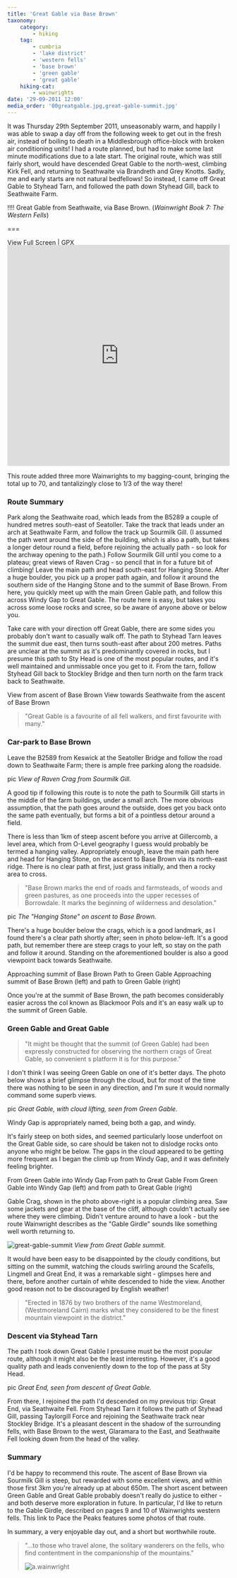 ```yaml
---
title: 'Great Gable via Base Brown'
taxonomy:
    category:
        - hiking
    tag:
        - cumbria
        - 'lake district'
        - 'western fells'
        - 'base brown'
        - 'green gable'
        - 'great gable'
    hiking-cat:
        - wainwrights
date: '29-09-2011 12:00'
media_order: '00greatgable.jpg,great-gable-summit.jpg'
---
```


It was Thursday 29th September 2011, unseasonably warm, and happily I was able to swap a day off from the following week to get out in the fresh air, instead of boiling to death in a Middlesbrough office-block with broken air conditioning units! I had a route planned, but had to make some last minute modifications due to a late start. The original route, which was still fairly short, would have descended Great Gable to the north-west, climbing Kirk Fell, and returning to Seathwaite via Brandreth and Grey Knotts. Sadly, me and early starts are not natural bedfellows! So instead, I came off Great Gable to Styhead Tarn, and followed the path down Styhead Gill, back to Seathwaite Farm.

!!!! Great Gable from Seathwaite, via Base Brown. (*Wainwright Book 7: The Western Fells*)

===

[View Full Screen](https://map.mootparadox.com/full/greatgable1) | [GPX](https://map.mootparadox.com/gpx/greatgable1)  
<p><iframe src="https://map.mootparadox.com/embed/greatgable1" height="500" width="100%" style="border:none; margin-top:-1.2em;"></iframe></p>

This route added three more Wainwrights to my bagging-count, bringing the total up to 70, and tantalizingly close to 1/3 of the way there!

### Route Summary

Park along the Seathwaite road, which leads from the B5289 a couple of hundred metres south-east of Seatoller. Take the track that leads under an arch at Seathwaite Farm, and follow the track up Sourmilk Gill. (I assumed the path went around the side of the building, which is also a path, but takes a longer detour round a field, before rejoining the actually path - so look for the archway opening to the path.) Follow Sourmilk Gill until you come to a plateau; great views of Raven Crag - so pencil that in for a future bit of climbing! Leave the main path and head south-east for Hanging Stone. After a huge boulder, you pick up a proper path again, and follow it around the southern side of the Hanging Stone and to the summit of Base Brown. From here, you quickly meet up with the main Green Gable path, and follow this across Windy Gap to Great Gable. The route here is easy, but takes you across some loose rocks and scree, so be aware of anyone above or below you.

Take care with your direction off Great Gable, there are some sides you probably don't want to casually walk off. The path to Styhead Tarn leaves the summit due east, then turns south-east after about 200 metres. Paths are unclear at the summit as it's predominantly covered in rocks, but I presume this path to Sty Head is one of the most popular routes, and it's well maintained and unmissable once you get to it. From the tarn, follow Styhead Gill back to Stockley Bridge and then turn north on the farm track back to Seathwaite.

View from ascent of Base Brown
View towards Seathwaite from the ascent of Base Brown

> "Great Gable is a favourite of all fell walkers, and first favourite with many."

### Car-park to Base Brown

Leave the B2589 from Keswick at the Seatoller Bridge and follow the road down to Seathwaite Farm; there is ample free parking along the roadside.

pic
*View of Raven Crag from Sourmilk Gill.*

A good tip if following this route is to note the path to Sourmilk Gill starts in the middle of the farm buildings, under a small arch. The more obvious assumption, that the path goes around the outside, does get you back onto the same path eventually, but forms a bit of a pointless detour around a field.

There is less than 1km of steep ascent before you arrive at Gillercomb, a level area, which from O-Level geography I guess would probably be termed a hanging valley. Appropriately enough, leave the main path here and head for Hanging Stone, on the ascent to Base Brown via its north-east ridge. There is no clear path at first, just grass initially, and then a rocky area to cross.

> "Base Brown marks the end of roads and farmsteads, of woods and green pastures, as one proceeds into the upper recesses of Borrowdale. It marks the beginning of wilderness and desolation."

pic
*The "Hanging Stone" on ascent to Base Brown.*

There's a huge boulder below the crags, which is a good landmark, as I found there's a clear path shortly after; seen in photo below-left. It's a good path, but remember there are steep crags to your left, so stay on the path and follow it around. Standing on the aforementioned boulder is also a good viewpoint back towards Seathwaite.

Approaching summit of Base Brown     Path to Green Gable
Approaching summit of Base Brown (left) and path to Green Gable (right)

Once you're at the summit of Base Brown, the path becomes considerably easier across the col known as Blackmoor Pols and it's an easy walk up to the summit of Green Gable.

### Green Gable and Great Gable

> "It might be thought that the summit (of Green Gable) had been expressly constructed for observing the northern crags of Great Gable, so convenient s platform it is for this purpose."

I don't think I was seeing Green Gable on one of it's better days. The photo below shows a brief glimpse through the cloud, but for most of the time there was nothing to be seen in any direction, and I'm sure it would normally command some superb views.

pic
*Great Gable, with cloud lifting, seen from Green Gable.*

Windy Gap is appropriately named, being both a gap, and windy.

It's fairly steep on both sides, and seemed particularly loose underfoot on the Great Gable side, so care should be taken not to dislodge rocks onto anyone who might be below. The gaps in the cloud appeared to be getting more frequent as I began the climb up from Windy Gap, and it was definitely feeling brighter.

From Green Gable into Windy Gap     From path to Great Gable
From Green Gable into Windy Gap (left) and from path to Great Gable (right)

Gable Crag, shown in the photo above-right is a popular climbing area. Saw some jackets and gear at the base of the cliff, although couldn't actually see where they were climbing. Didn't venture around to have a look - but the route Wainwright describes as the "Gable Girdle" sounds like something well worth returning to.

![great-gable-summit](great-gable-summit.jpg "great-gable-summit")
*View from Great Gable summit.*

It would have been easy to be disappointed by the cloudy conditions, but sitting on the summit, watching the clouds swirling around the Scafells, Lingmell and Great End, it was a remarkable sight - glimpses here and there, before another curtain of white descended to hide the view. Another good reason not to be discouraged by English weather!

> "Erected in 1876 by two brothers of the name Westmoreland, (Westmoreland Cairn) marks what they considered to be the finest mountain viewpoint in the district."

### Descent via Styhead Tarn

The path I took down Great Gable I presume must be the most popular route, although it might also be the least interesting. However, it's a good quality path and leads conveniently down to the top of the pass at Sty Head.

pic
*Great End, seen from descent of Great Gable.*

From there, I rejoined the path I'd descended on my previous trip: Great End, via Seathwaite Fell. From Styhead Tarn it follows the path of Styhead Gill, passing Taylorgill Force and rejoining the Seathwaite track near Stockley Bridge. It's a pleasant descent in the shadow of the surrounding fells, with Base Brown to the west, Glaramara to the East, and Seathwaite Fell looking down from the head of the valley.

### Summary

I'd be happy to recommend this route. The ascent of Base Brown via Sourmilk Gill is steep, but rewarded with some excellent views, and within those first 3km you're already up at about 650m. The short ascent between Green Gable and Great Gable probably doesn't really do justice to either - and both deserve more exploration in future. In particular, I'd like to return to the Gable Girdle, described on pages 9 and 10 of Wainwrights western fells. This link to Pace the Peaks features some photos of that route.

In summary, a very enjoyable day out, and a short but worthwhile route.

> "...to those who travel alone, the solitary wanderers on the fells, who find contentment in the companionship of the mountains."
> 
> ![a.wainwright](/user/images/aw-sig.png)